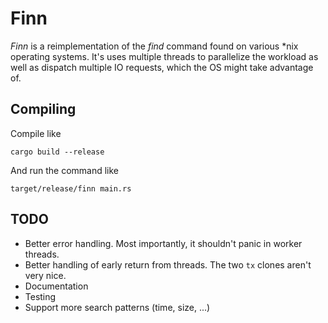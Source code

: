 Finn
====

_Finn_ is a reimplementation of the _find_ command found on various \*nix operating systems.
It's uses multiple threads to parallelize the workload as well as dispatch multiple
IO requests, which the OS might take advantage of.

Compiling
---------

Compile like

    cargo build --release

And run the command like

    target/release/finn main.rs

TODO
----

- Better error handling. Most importantly, it shouldn't panic in worker threads.
- Better handling of early return from threads. The two `tx` clones aren't very nice.
- Documentation
- Testing
- Support more search patterns (time, size, ...)
